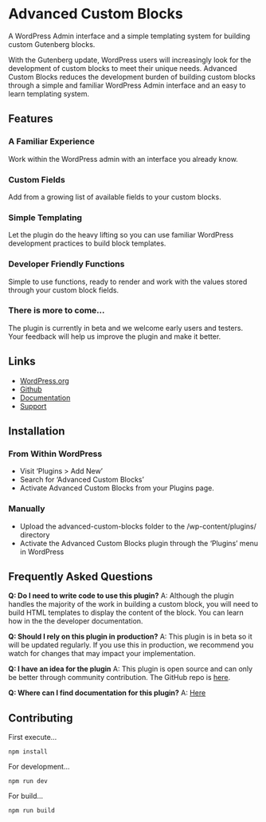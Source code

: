 # Advanced Custom Blocks

A WordPress Admin interface and a simple templating system for building custom Gutenberg blocks.

With the Gutenberg update, WordPress users will increasingly look for the development of custom blocks to meet their unique needs. Advanced Custom Blocks reduces the development burden of building custom blocks through a simple and familiar WordPress Admin interface and an easy to learn templating system.

## Features

### A Familiar Experience
Work within the WordPress admin with an interface you already know.

### Custom Fields
Add from a growing list of available fields to your custom blocks.

### Simple Templating
Let the plugin do the heavy lifting so you can use familiar WordPress development practices to build block templates.

### Developer Friendly Functions
Simple to use functions, ready to render and work with the values stored through your custom block fields.

### There is more to come...
The plugin is currently in beta and we welcome early users and testers. Your feedback will help us improve the plugin and make it better.

## Links
* [WordPress.org](https://wordpress.org/plugins/advanced-custom-blocks)
* [Github](https://github.com/rheinardkorf/advanced-custom-blocks)
* [Documentation](https://github.com/rheinardkorf/advanced-custom-blocks/docs)
* [Support](https://wordpress.org/support/plugin/advanced-custom-blocks)

## Installation
### From Within WordPress
* Visit ‘Plugins > Add New’
* Search for ‘Advanced Custom Blocks’
* Activate Advanced Custom Blocks from your Plugins page.

### Manually
* Upload the advanced-custom-blocks folder to the /wp-content/plugins/ directory
* Activate the Advanced Custom Blocks plugin through the ‘Plugins’ menu in WordPress

## Frequently Asked Questions
**Q: Do I need to write code to use this plugin?**
A: Although the plugin handles the majority of the work in building a custom block, you will need to build HTML templates to display the content of the block. You can learn how in the the developer documentation.

**Q: Should I rely on this plugin in production?**
A: This plugin is in beta so it will be updated regularly. If you use this in production, we recommend you watch for changes that may impact your implementation.

**Q: I have an idea for the plugin**
A: This plugin is open source and can only be better through community contribution. The GitHub repo is [here](https://github.com/rheinardkorf/advanced-custom-blocks).

**Q: Where can I find documentation for this plugin?**
A: [Here](https://github.com/rheinardkorf/advanced-custom-blocks/tree/develop/docs)

## Contributing

First execute...

```
npm install
```

For development...
```
npm run dev 
```

For build...
```
npm run build 
```
